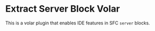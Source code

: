 # Extract Server Block Volar

This is a volar plugin that enables IDE features in SFC `server` blocks.